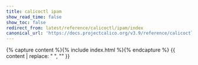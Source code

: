 ```yaml
---
title: calicoctl ipam
show_read_time: false
show_toc: false
redirect_from: latest/reference/calicoctl/ipam/index
canonical_url: 'https://docs.projectcalico.org/v3.9/reference/calicoctl/ipam/index'
---
```

{% capture content %}{% include index.html %}{% endcapture %}
{{ content | replace: "    ", "" }}